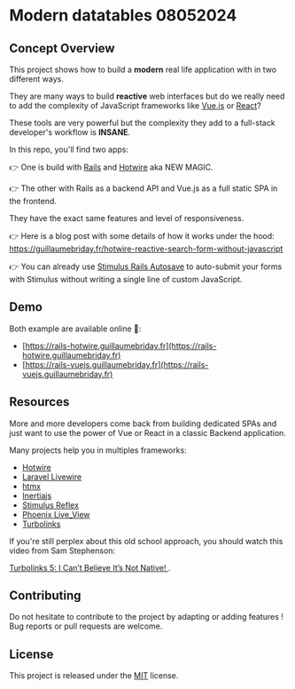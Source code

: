 # Modern datatables 08052024

## Concept Overview

This project shows how to build a **modern** real life application with in two different ways.

They are many ways to build **reactive** web interfaces but do we really need to add the complexity of JavaScript frameworks like [Vue.js](https://vuejs.org/) or [React](https://reactjs.org/)?

These tools are very powerful but the complexity they add to a full-stack developer's workflow is **INSANE**.

In this repo, you'll find two apps:

👉 One is build with [Rails](https://rubyonrails.org/) and [Hotwire](https://hotwire.dev/) aka NEW MAGIC.

👉 The other with Rails as a backend API and Vue.js as a full static SPA in the frontend.

They have the exact same features and level of responsiveness.

👉 Here is a blog post with some details of how it works under the hood: https://guillaumebriday.fr/hotwire-reactive-search-form-without-javascript

👉 You can already use [Stimulus Rails Autosave](https://www.stimulus-components.com/docs/stimulus-rails-autosave) to auto-submit your forms with Stimulus without writing a single line of custom JavaScript.

## Demo

Both example are available online 🥳:

- [https://rails-hotwire.guillaumebriday.fr](https://rails-hotwire.guillaumebriday.fr)
- [https://rails-vuejs.guillaumebriday.fr](https://rails-vuejs.guillaumebriday.fr)

## Resources

More and more developers come back from building dedicated SPAs and just want to use the power of Vue or React in a classic Backend application.

Many projects help you in multiples frameworks:
- [Hotwire](https://hotwire.dev/)
- [Laravel Livewire](https://laravel-livewire.com/)
- [htmx](https://github.com/bigskysoftware/htmx)
- [Inertiajs](https://inertiajs.com/)
- [Stimulus Reflex](https://docs.stimulusreflex.com/)
- [Phoenix Live_View](https://github.com/phoenixframework/phoenix_live_view)
- [Turbolinks](https://github.com/turbolinks/turbolinks)

If you're still perplex about this old school approach, you should watch this video from Sam Stephenson:

[Turbolinks 5: I Can’t Believe It’s Not Native! ](https://www.youtube.com/watch?v=SWEts0rlezA).

## Contributing

Do not hesitate to contribute to the project by adapting or adding features ! Bug reports or pull requests are welcome.

## License

This project is released under the [MIT](http://opensource.org/licenses/MIT) license.
